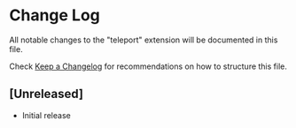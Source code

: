 # Change Log

All notable changes to the "teleport" extension will be documented in this file.

Check [Keep a Changelog](http://keepachangelog.com/) for recommendations on how to structure this file.

## [Unreleased]

- Initial release